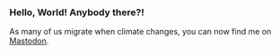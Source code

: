 ### Hello, World! Anybody there?!

<!--
**sergeychernyshev/SergeyChernyshev** is a ✨ _special_ ✨ repository because its `README.md` (this file) appears on your GitHub profile.

Here are some ideas to get you started:

- 🔭 I’m currently working on ...
- 🌱 I’m currently learning ...
- 👯 I’m looking to collaborate on ...
- 🤔 I’m looking for help with ...
- 💬 Ask me about ...
- 📫 How to reach me: ...
- 😄 Pronouns: ...
- ⚡ Fun fact: ...
-->

As many of us migrate when climate changes, you can now find me on <a rel="me" href="https://webperf.social/@SergeyChe">Mastodon</a>.
